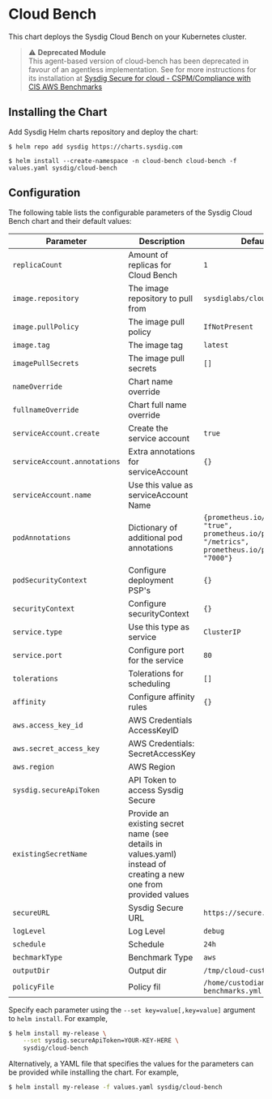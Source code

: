 # Cloud Bench

This chart deploys the Sysdig Cloud Bench on your Kubernetes cluster.

>  ⚠️ **Deprecated Module**<br/>
> This agent-based version of cloud-bench has been deprecated in favour of an agentless implementation.
> See for more instructions for its installation at [Sysdig Secure for cloud - CSPM/Compliance with CIS AWS Benchmarks](https://docs.sysdig.com/en/docs/installation/sysdig-secure-for-cloud/#cspmcompliance-with-cis-aws-benchmarks)

## Installing the Chart

Add Sysdig Helm charts repository and deploy the chart:

```
$ helm repo add sysdig https://charts.sysdig.com

$ helm install --create-namespace -n cloud-bench cloud-bench -f values.yaml sysdig/cloud-bench
```

## Configuration

The following table lists the configurable parameters of the Sysdig Cloud Bench
chart and their default values:

| Parameter                    | Description                                                                                                     | Default                                                                                      |
| ---------------------------- | --------------------------------------------------------------------------------------------------------------- | -------------------------------------------------------------------------------------------- |
| `replicaCount`               | Amount of replicas for Cloud Bench                                                                              | `1`                                                                                          |
| `image.repository`           | The image repository to pull from                                                                               | `sysdiglabs/cloud-bench`                                                                     |
| `image.pullPolicy`           | The image pull policy                                                                                           | `IfNotPresent`                                                                               |
| `image.tag`                  | The image tag                                                                                                   | `latest`                                                                                     |
| `imagePullSecrets`           | The image pull secrets                                                                                          | `[]`                                                                                         |
| `nameOverride`               | Chart name override                                                                                             | ` `                                                                                          |
| `fullnameOverride`           | Chart full name override                                                                                        | ` `                                                                                          |
| `serviceAccount.create`      | Create the service account                                                                                      | `true`                                                                                       |
| `serviceAccount.annotations` | Extra annotations for serviceAccount                                                                            | `{}`                                                                                         |
| `serviceAccount.name`        | Use this value as serviceAccount Name                                                                           | ` `                                                                                          |
| `podAnnotations`             | Dictionary of additional pod annotations                                                                        | `{prometheus.io/scrape: "true", prometheus.io/path: "/metrics", prometheus.io/port: "7000"}` |
| `podSecurityContext`         | Configure deployment PSP's                                                                                      | `{}`                                                                                         |
| `securityContext`            | Configure securityContext                                                                                       | `{}`                                                                                         |
| `service.type`               | Use this type as service                                                                                        | `ClusterIP`                                                                                  |
| `service.port`               | Configure port for the service                                                                                  | `80`                                                                                         |
| `tolerations`                | Tolerations for scheduling                                                                                      | `[]`                                                                                         |
| `affinity`                   | Configure affinity rules                                                                                        | `{}`                                                                                         |
| `aws.access_key_id`          | AWS Credentials AccessKeyID                                                                                     | ` `                                                                                          |
| `aws.secret_access_key`      | AWS Credentials: SecretAccessKey                                                                                | ` `                                                                                          |
| `aws.region`                 | AWS Region                                                                                                      | ` `                                                                                          |
| `sysdig.secureApiToken`      | API Token to access Sysdig Secure                                                                               | ` `                                                                                          |
| `existingSecretName`         | Provide an existing secret name (see details in values.yaml) instead of creating a new one from provided values | ` `                                                                                          |
| `secureURL`                  | Sysdig Secure URL                                                                                               | `https://secure.sysdig.com`                                                                  |
| `logLevel`                   | Log Level                                                                                                       | `debug`                                                                                      |
| `schedule`                   | Schedule                                                                                                        | `24h`                                                                                        |
| `bechmarkType`               | Benchmark Type                                                                                                  | `aws`                                                                                        |
| `outputDir`                  | Output dir                                                                                                      | `/tmp/cloud-custodian`                                                                       |
| `policyFile`                 | Policy fil                                                                                                      | `/home/custodian/aws-benchmarks.yml`                                                         |


Specify each parameter using the `--set key=value[,key=value]` argument to `helm install`. For example,

```bash
$ helm install my-release \
    --set sysdig.secureApiToken=YOUR-KEY-HERE \
    sysdig/cloud-bench
```

Alternatively, a YAML file that specifies the values for the parameters can be provided while installing the chart. For example,

```bash
$ helm install my-release -f values.yaml sysdig/cloud-bench
```
